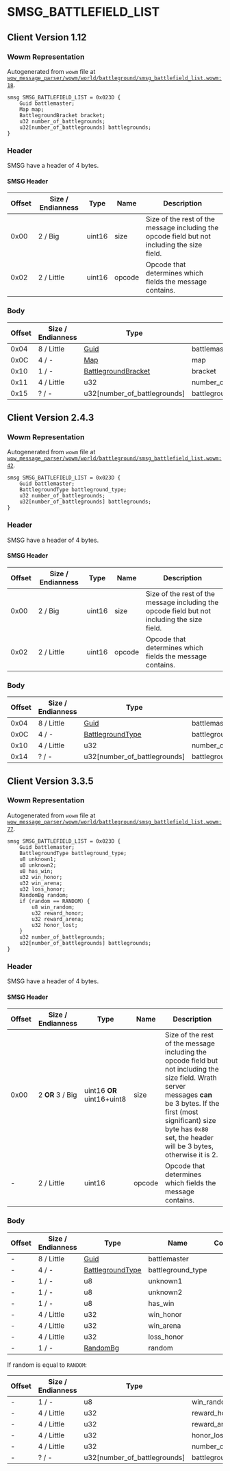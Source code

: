 # SMSG_BATTLEFIELD_LIST

## Client Version 1.12

### Wowm Representation

Autogenerated from `wowm` file at [`wow_message_parser/wowm/world/battleground/smsg_battlefield_list.wowm:18`](https://github.com/gtker/wow_messages/tree/main/wow_message_parser/wowm/world/battleground/smsg_battlefield_list.wowm#L18).
```rust,ignore
smsg SMSG_BATTLEFIELD_LIST = 0x023D {
    Guid battlemaster;
    Map map;
    BattlegroundBracket bracket;
    u32 number_of_battlegrounds;
    u32[number_of_battlegrounds] battlegrounds;
}
```
### Header

SMSG have a header of 4 bytes.

#### SMSG Header

| Offset | Size / Endianness | Type   | Name   | Description |
| ------ | ----------------- | ------ | ------ | ----------- |
| 0x00   | 2 / Big           | uint16 | size   | Size of the rest of the message including the opcode field but not including the size field.|
| 0x02   | 2 / Little        | uint16 | opcode | Opcode that determines which fields the message contains.|

### Body

| Offset | Size / Endianness | Type | Name | Comment |
| ------ | ----------------- | ---- | ---- | ------- |
| 0x04 | 8 / Little | [Guid](../types/packed-guid.md) | battlemaster |  |
| 0x0C | 4 / - | [Map](map.md) | map |  |
| 0x10 | 1 / - | [BattlegroundBracket](battlegroundbracket.md) | bracket |  |
| 0x11 | 4 / Little | u32 | number_of_battlegrounds |  |
| 0x15 | ? / - | u32[number_of_battlegrounds] | battlegrounds |  |

## Client Version 2.4.3

### Wowm Representation

Autogenerated from `wowm` file at [`wow_message_parser/wowm/world/battleground/smsg_battlefield_list.wowm:42`](https://github.com/gtker/wow_messages/tree/main/wow_message_parser/wowm/world/battleground/smsg_battlefield_list.wowm#L42).
```rust,ignore
smsg SMSG_BATTLEFIELD_LIST = 0x023D {
    Guid battlemaster;
    BattlegroundType battleground_type;
    u32 number_of_battlegrounds;
    u32[number_of_battlegrounds] battlegrounds;
}
```
### Header

SMSG have a header of 4 bytes.

#### SMSG Header

| Offset | Size / Endianness | Type   | Name   | Description |
| ------ | ----------------- | ------ | ------ | ----------- |
| 0x00   | 2 / Big           | uint16 | size   | Size of the rest of the message including the opcode field but not including the size field.|
| 0x02   | 2 / Little        | uint16 | opcode | Opcode that determines which fields the message contains.|

### Body

| Offset | Size / Endianness | Type | Name | Comment |
| ------ | ----------------- | ---- | ---- | ------- |
| 0x04 | 8 / Little | [Guid](../types/packed-guid.md) | battlemaster |  |
| 0x0C | 4 / - | [BattlegroundType](battlegroundtype.md) | battleground_type |  |
| 0x10 | 4 / Little | u32 | number_of_battlegrounds |  |
| 0x14 | ? / - | u32[number_of_battlegrounds] | battlegrounds |  |

## Client Version 3.3.5

### Wowm Representation

Autogenerated from `wowm` file at [`wow_message_parser/wowm/world/battleground/smsg_battlefield_list.wowm:77`](https://github.com/gtker/wow_messages/tree/main/wow_message_parser/wowm/world/battleground/smsg_battlefield_list.wowm#L77).
```rust,ignore
smsg SMSG_BATTLEFIELD_LIST = 0x023D {
    Guid battlemaster;
    BattlegroundType battleground_type;
    u8 unknown1;
    u8 unknown2;
    u8 has_win;
    u32 win_honor;
    u32 win_arena;
    u32 loss_honor;
    RandomBg random;
    if (random == RANDOM) {
        u8 win_random;
        u32 reward_honor;
        u32 reward_arena;
        u32 honor_lost;
    }
    u32 number_of_battlegrounds;
    u32[number_of_battlegrounds] battlegrounds;
}
```
### Header

SMSG have a header of 4 bytes.

#### SMSG Header

| Offset | Size / Endianness | Type   | Name   | Description |
| ------ | ----------------- | ------ | ------ | ----------- |
| 0x00   | 2 **OR** 3 / Big           | uint16 **OR** uint16+uint8 | size | Size of the rest of the message including the opcode field but not including the size field. Wrath server messages **can** be 3 bytes. If the first (most significant) size byte has `0x80` set, the header will be 3 bytes, otherwise it is 2.|
| -      | 2 / Little| uint16 | opcode | Opcode that determines which fields the message contains. |

### Body

| Offset | Size / Endianness | Type | Name | Comment |
| ------ | ----------------- | ---- | ---- | ------- |
| - | 8 / Little | [Guid](../types/packed-guid.md) | battlemaster |  |
| - | 4 / - | [BattlegroundType](battlegroundtype.md) | battleground_type |  |
| - | 1 / - | u8 | unknown1 |  |
| - | 1 / - | u8 | unknown2 |  |
| - | 1 / - | u8 | has_win |  |
| - | 4 / Little | u32 | win_honor |  |
| - | 4 / Little | u32 | win_arena |  |
| - | 4 / Little | u32 | loss_honor |  |
| - | 1 / - | [RandomBg](randombg.md) | random |  |

If random is equal to `RANDOM`:

| Offset | Size / Endianness | Type | Name | Comment |
| ------ | ----------------- | ---- | ---- | ------- |
| - | 1 / - | u8 | win_random |  |
| - | 4 / Little | u32 | reward_honor |  |
| - | 4 / Little | u32 | reward_arena |  |
| - | 4 / Little | u32 | honor_lost |  |
| - | 4 / Little | u32 | number_of_battlegrounds |  |
| - | ? / - | u32[number_of_battlegrounds] | battlegrounds |  |

